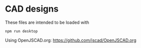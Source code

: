 # CAD designs

These files are intended to be loaded with

```
npm run desktop
```

Using OpenJSCAD.org: https://github.com/jscad/OpenJSCAD.org
